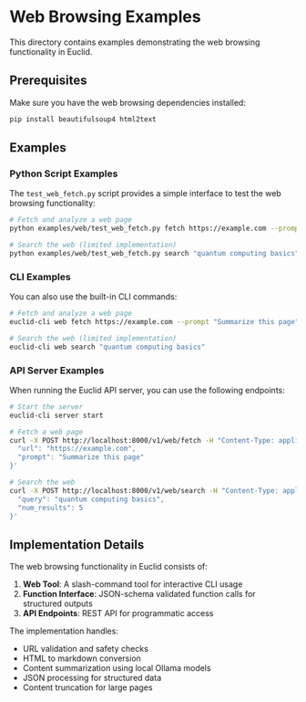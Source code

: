 # Web Browsing Examples

This directory contains examples demonstrating the web browsing functionality in Euclid.

## Prerequisites

Make sure you have the web browsing dependencies installed:

```bash
pip install beautifulsoup4 html2text
```

## Examples

### Python Script Examples

The `test_web_fetch.py` script provides a simple interface to test the web browsing functionality:

```bash
# Fetch and analyze a web page
python examples/web/test_web_fetch.py fetch https://example.com --prompt "Summarize this page"

# Search the web (limited implementation)
python examples/web/test_web_fetch.py search "quantum computing basics"
```

### CLI Examples

You can also use the built-in CLI commands:

```bash
# Fetch and analyze a web page
euclid-cli web fetch https://example.com --prompt "Summarize this page"

# Search the web (limited implementation)
euclid-cli web search "quantum computing basics"
```

### API Server Examples

When running the Euclid API server, you can use the following endpoints:

```bash
# Start the server
euclid-cli server start

# Fetch a web page
curl -X POST http://localhost:8000/v1/web/fetch -H "Content-Type: application/json" -d '{
  "url": "https://example.com",
  "prompt": "Summarize this page"
}'

# Search the web
curl -X POST http://localhost:8000/v1/web/search -H "Content-Type: application/json" -d '{
  "query": "quantum computing basics",
  "num_results": 5
}'
```

## Implementation Details

The web browsing functionality in Euclid consists of:

1. **Web Tool**: A slash-command tool for interactive CLI usage
2. **Function Interface**: JSON-schema validated function calls for structured outputs
3. **API Endpoints**: REST API for programmatic access

The implementation handles:

- URL validation and safety checks
- HTML to markdown conversion
- Content summarization using local Ollama models
- JSON processing for structured data
- Content truncation for large pages